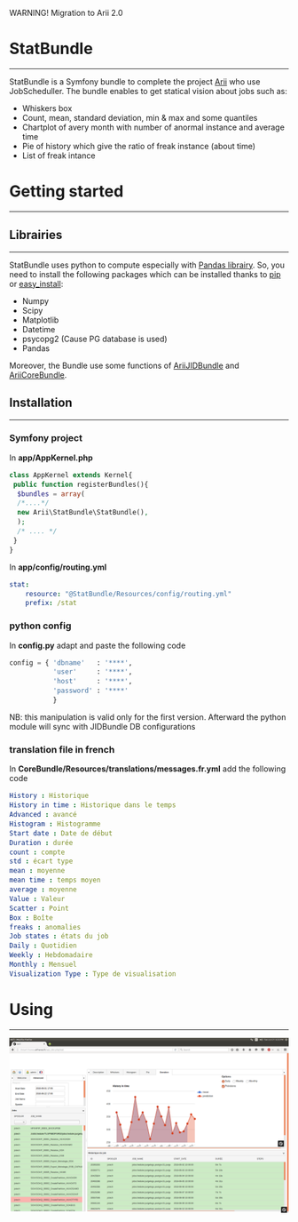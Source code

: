 WARNING! Migration to Arii 2.0

# StatBundle
----

StatBundle is a Symfony bundle to complete the project [Arii](https://github.com/AriiPortal/Arii) who use JobScheduller. The bundle enables to get statical vision about jobs such as: 
* Whiskers box
* Count, mean, standard deviation, min & max and some quantiles
* Chartplot of avery month with number of anormal instance and average time
* Pie of history which give the ratio of freak instance (about time)
* List of freak intance


# Getting started
----



## Librairies
---
 StatBundle uses python to compute especially with [Pandas librairy](www.github.com). So, you need to install the following packages which can be installed thanks to [pip](https://pypi.python.org/pypi/pip) or [easy_install](http://peak.telecommunity.com/DevCenter/EasyInstall):
 * Numpy
 * Scipy
 * Matplotlib 
 * Datetime
 * psycopg2 (Cause PG database is used)
 * Pandas
 
Moreover, the Bundle use some functions of [AriiJIDBundle](https://github.com/AriiPortal/JIDBundle) and [AriiCoreBundle](https://github.com/AriiPortal/CoreBundle). 

## Installation
---


### Symfony project

In **app/AppKernel.php** 

```php
class AppKernel extends Kernel{
 public function registerBundles(){
  $bundles = array(
  /*....*/
  new Arii\StatBundle\StatBundle(),
  );
  /* .... */
 }
}
```

In **app/config/routing.yml**

````yml
stat:
    resource: "@StatBundle/Resources/config/routing.yml"
    prefix: /stat
````

### python config
In **config.py** adapt and paste the following code

```python
config = { 'dbname'   : '****',
           'user'     : '****',
           'host'     : '****',
           'password' : '****'
           }
```

NB: this manipulation is valid only for the first version. Afterward the python module will sync with JIDBundle DB configurations

### translation file in french

In **CoreBundle/Resources/translations/messages.fr.yml** add the following code

```yml
History : Historique
History in time : Historique dans le temps
Advanced : avancé
Histogram : Histogramme
Start date : Date de début
Duration : durée
count : compte
std : écart type
mean : moyenne
mean time : temps moyen
average : moyenne 
Value : Valeur
Scatter : Point
Box : Boîte
freaks : anomalies
Job states : états du job
Daily : Quotidien
Weekly : Hebdomadaire
Monthly : Mensuel
Visualization Type : Type de visualisation
```


# Using
---


![Screenshot](https://github.com/royceda/StatBundle/blob/master/Capture2.PNG?raw=true)
